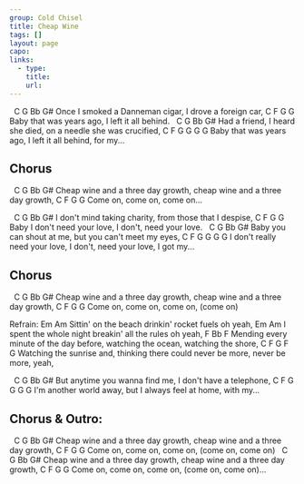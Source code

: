 ```yaml
---
group: Cold Chisel
title: Cheap Wine
tags: []
layout: page
capo: 
links: 
  - type: 
    title: 
    url: 
---
```



&nbsp;    C                G             Bb                  G#
	Once I smoked a Danneman cigar, I drove a foreign car,
	              C        F G                G
	Baby that was years ago,  I left it all behind.
&nbsp;    C                G              Bb                      G#
	Had a friend, I heard she died, on a needle she was crucified,
	              C        F G                G     G   G
	Baby that was years ago,  I left it all behind, for my...

## Chorus
&nbsp;    C                 G               Bb                 G#
	Cheap wine and a three day growth, cheap wine and a three day growth,
	     C        F        G    G
	Come on, come on, come on...

&nbsp;    C                    G             Bb               G#
	I don't mind taking charity, from those that I despise,
	             C              F        G          G
	Baby I don't need your love, I don't, need your love.
&nbsp;    C             G                    Bb            G#
	Baby you can shout at me, but you can't meet my eyes,
		         C              F        G          G       G   G
	I don't really need your love, I don't, need your love, I got my...

## Chorus
&nbsp;    C                 G               Bb                 G#
	Cheap wine and a three day growth, cheap wine and a three day growth,
	     C        F        G         G
	Come on, come on, come on, (come on)

Refrain:
	Em                                            Am
	Sittin' on the beach drinkin' rocket fuels oh yeah,
	  Em                                              Am
	I spent the whole night breakin' all the rules oh yeah,
	F                                       Bb                  F
	Mending every minute of the day before, watching the ocean, watching the shore,
	C                         F                             G     F        G
	Watching the sunrise and, thinking there could never be more, never be more, yeah,

&nbsp;    C                      G          Bb                 G#
	But anytime you wanna find me, I don't have a telephone,
	            C          F      G              G     G    G
	I'm another world away, but I always feel at home, with my...

## Chorus & Outro:
&nbsp;    C                 G               Bb                 G#
	Cheap wine and a three day growth, cheap wine and a three day growth,
	     C        F        G         G
	Come on, come on, come on, (come on, come on)
&nbsp;    C                 G               Bb                 G#
	Cheap wine and a three day growth, cheap wine and a three day growth,
	     C        F        G         G
	Come on, come on, come on, (come on, come on)...

